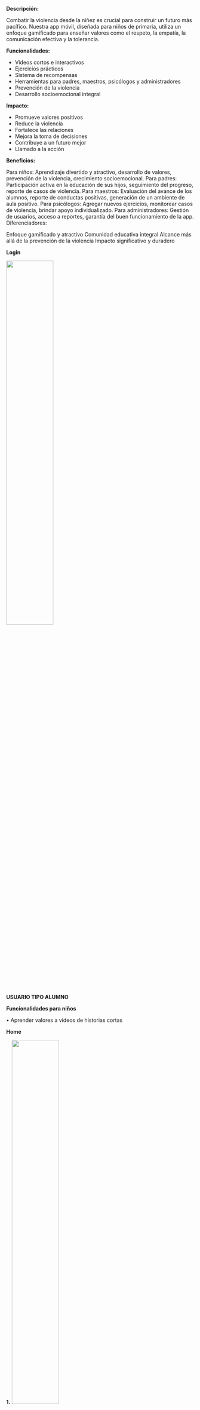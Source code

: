 
**Descripción:**

Combatir la violencia desde la niñez es crucial para construir un futuro más pacífico. Nuestra app móvil, diseñada para niños de primaria, utiliza un enfoque gamificado para enseñar valores como el respeto, la empatía, la comunicación efectiva y la tolerancia.

**Funcionalidades:**

- Videos cortos e interactivos
- Ejercicios prácticos
- Sistema de recompensas
- Herramientas para padres, maestros, psicólogos y administradores
- Prevención de la violencia
- Desarrollo socioemocional integral

**Impacto:**

- Promueve valores positivos
- Reduce la violencia
- Fortalece las relaciones
- Mejora la toma de decisiones
- Contribuye a un futuro mejor
- Llamado a la acción

**Beneficios:**

Para niños: Aprendizaje divertido y atractivo, desarrollo de valores, prevención de la violencia, crecimiento socioemocional.
Para padres: Participación activa en la educación de sus hijos, seguimiento del progreso, reporte de casos de violencia.
Para maestros: Evaluación del avance de los alumnos, reporte de conductas positivas, generación de un ambiente de aula positivo.
Para psicólogos: Agregar nuevos ejercicios, monitorear casos de violencia, brindar apoyo individualizado.
Para administradores: Gestión de usuarios, acceso a reportes, garantía del buen funcionamiento de la app.
Diferenciadores:

Enfoque gamificado y atractivo
Comunidad educativa integral
Alcance más allá de la prevención de la violencia
Impacto significativo y duradero


**Login**



<img src="https://github.com/Patahu/Valori/assets/55921419/a147c04a-c43f-43d1-a8a1-cd14f1f906fb" width="50%" height="50%">




**USUARIO TIPO ALUMNO**


**Funcionalidades para niños**



• Aprender valores a videos de historias cortas



**Home**

**1.** <img src="https://github.com/Patahu/Valori/assets/55921419/8c2504f8-4745-4306-8aa6-08e4dcbac447" width="50%" height="50%">



**2.** <img src="https://github.com/Patahu/Valori/assets/55921419/7c761a0d-648e-4ad8-a345-c2c7bdd02dd1" width="50%" height="50%">  



**3.** <img src="https://github.com/Patahu/Valori/assets/55921419/96d89964-dad6-4af9-8b3b-2f1b0e907ded" width="50%" height="50%">



**4.** <img src="https://github.com/Patahu/Valori/assets/55921419/9345fc64-d4b4-40f7-ab71-56284855ea8f" width="50%" height="50%">  



**5.** <img src="https://github.com/Patahu/Valori/assets/55921419/ca1db1c3-2a91-4698-b846-4a23cbde35be" width="50%" height="50%">



**6.** <img src="https://github.com/Patahu/Valori/assets/55921419/06df7268-06f5-40c0-b515-681a7f571d86" width="50%" height="50%">



• Practicar valores a través de ejercicios corto



**1.** <img src="https://github.com/Patahu/Valori/assets/55921419/56998be6-9c1b-4f23-a2a5-bced859451cb" width="50%" height="50%">  



**2.** <img src="https://github.com/Patahu/Valori/assets/55921419/9ad6a114-9c11-497e-92ee-6c82fbcb9e67" width="50%" height="50%">



**3.** <img src="https://github.com/Patahu/Valori/assets/55921419/f769895e-1de3-4fb0-8186-799711f33103" width="50%" height="50%">  



**4.** <img src="https://github.com/Patahu/Valori/assets/55921419/07390eca-a025-482d-8543-c03258724dd6" width="50%" height="50%">


**5.** <img src="https://github.com/Patahu/Valori/assets/55921419/b03b5501-7724-4211-b0f5-33efa9d9271f" width="50%" height="50%">



• Aprender valores con retos



**1.** <img src="https://github.com/Patahu/Valori/assets/55921419/ce4e0162-4e96-49dc-8b3b-249ed27a7ce6" width="50%" height="50%">



**2.** <img src="https://github.com/Patahu/Valori/assets/55921419/ab4e7f96-c6fc-4c05-935d-f1ab91a6957c" width="50%" height="50%">



**3.** <img src="https://github.com/Patahu/Valori/assets/55921419/eedf6a2e-97e2-4a8e-9a7f-0f0971ef230c" width="50%" height="50%">



**4.** <img src="https://github.com/Patahu/Valori/assets/55921419/df9bdfda-c2a6-4373-93b6-ef5f40cf3716" width="50%" height="50%">



**5.** <img src="https://github.com/Patahu/Valori/assets/55921419/2dca0b9f-6af4-4031-ac1e-8c8608dc7087" width="50%" height="50%">


• Reporta valores o violencia


Valores

**1.** <img src="https://github.com/Patahu/Valori/assets/55921419/f7d96c2a-5b8e-415c-a300-f8c9887ef5da" width="50%" height="50%">



**2.** <img src="https://github.com/Patahu/Valori/assets/55921419/74bfbb0e-ba08-4862-987c-b2dac7c7bf25" width="50%" height="50%">



**3.** <img src="https://github.com/Patahu/Valori/assets/55921419/7cca7557-f0cb-47d0-a389-af5fdd9901e7" width="50%" height="50%">



**4.** <img src="https://github.com/Patahu/Valori/assets/55921419/4c91537c-a3ab-4165-be2c-2812b01d9283" width="50%" height="50%">



**5.** <img src="https://github.com/Patahu/Valori/assets/55921419/a9889ee7-0b62-4c55-82f2-4f2e245751ea" width="50%" height="50%">



**6.** <img src="https://github.com/Patahu/Valori/assets/55921419/932ec757-a63c-4d5f-9dd8-bdcec9c59007" width="50%" height="50%">



Violencia



**1.** <img src="https://github.com/Patahu/Valori/assets/55921419/41e73276-7d5d-4612-9e8c-69d9a18d8b16" width="50%" height="50%">



**2.** <img src="https://github.com/Patahu/Valori/assets/55921419/3f39a4c2-d346-49fc-9b55-b55ba403cadf" width="50%" height="50%">



**3.** <img src="https://github.com/Patahu/Valori/assets/55921419/dc57120f-3f2f-4475-8592-82bfc86d6bdd" width="50%" height="50%">



**Ranking**



<img src="https://github.com/Patahu/Valori/assets/55921419/c7d0aa70-1638-4303-9633-b01d75071cd6" width="50%" height="50%">



**Perfil**



<img src="https://github.com/Patahu/Valori/assets/55921419/232dcd34-57ea-4fa7-bcf2-1a7f77f09496" width="50%" height="50%">



**Notificaciones**




<img src="https://github.com/Patahu/Valori/assets/55921419/87be8b73-2121-47ab-ad72-f54807b614a8" width="50%" height="50%">





<img src="https://github.com/Patahu/Valori/assets/55921419/1068b49e-f934-4722-9e96-bf4e6df80ebf" width="50%" height="50%">





<img src="https://github.com/Patahu/Valori/assets/55921419/ccf6741a-a126-49f1-b168-4bf413bf8c7b" width="50%" height="50%">





<img src="https://github.com/Patahu/Valori/assets/55921419/a86a0762-7f1a-4734-afd9-abb923f85529" width="50%" height="50%">






**USUARIO TIPO PSCICOLOGO**


**home**



1. Valores y Violencia




**1** <img src="https://github.com/Patahu/Valori/assets/55921419/c9d48119-4c67-42e2-b745-d7b914a4aa54" width="50%" height="50%">




**2** <img src="https://github.com/Patahu/Valori/assets/55921419/5b3a02ef-8365-4ae2-98e4-5ff518c00156" width="50%" height="50%">




**3** <img src="https://github.com/Patahu/Valori/assets/55921419/845c793e-4ac1-4b12-a400-871a094ae324" width="50%" height="50%">




**4** <img src="https://github.com/Patahu/Valori/assets/55921419/4876d7f5-da65-4bfc-8169-fa575cfb4d16" width="50%" height="50%">




2. Historias




**1** <img src="https://github.com/Patahu/Valori/assets/55921419/49ed1c5f-c1ac-4175-8482-c2d91033bcb8" width="50%" height="50%">





**2** <img src="https://github.com/Patahu/Valori/assets/55921419/7bf84283-999a-4ac5-9a48-d97bc7db6439" width="50%" height="50%">





**3** <img src="https://github.com/Patahu/Valori/assets/55921419/e59561b7-e730-4b4d-b93e-dc6107f20ddf" width="50%" height="50%">





**4** <img src="https://github.com/Patahu/Valori/assets/55921419/d17795e1-0905-4524-aa71-af22e87e7ac4" width="50%" height="50%">




3. Ejercicios





**1** <img src="https://github.com/Patahu/Valori/assets/55921419/44d0f4de-2150-43db-9ac3-6db4c7b8a797" width="50%" height="50%">




**2** <img src="https://github.com/Patahu/Valori/assets/55921419/3dc55e96-f9b0-4a34-bcba-954ec7987015" width="50%" height="50%">




**3** <img src="https://github.com/Patahu/Valori/assets/55921419/ce0ebd52-76f0-4879-9722-61730960485e" width="50%" height="50%">




**4** <img src="https://github.com/Patahu/Valori/assets/55921419/9c761384-6cd1-4a31-84ec-a5b46b718095" width="50%" height="50%">




4. Verificar reportes de vilencia





**1** <img src="https://github.com/Patahu/Valori/assets/55921419/837029dd-0e15-4697-bda7-311df639dcd8" width="50%" height="50%">





**2** <img src="https://github.com/Patahu/Valori/assets/55921419/122d68e4-f9cf-4d77-9578-d7a3e6aed0a9" width="50%" height="50%">




**3** <img src="https://github.com/Patahu/Valori/assets/55921419/3a7afd84-1fae-4674-b010-ed348ef9eb2c" width="50%" height="50%">




**4** <img src="https://github.com/Patahu/Valori/assets/55921419/cc2080a6-effe-4de9-aa3a-8de0aec9fea9" width="50%" height="50%">




**USUARIO TIPO MAESTRO**




**home**





**1** <img src="https://github.com/Patahu/Valori/assets/55921419/3ba90c40-6638-4ded-8f5e-da5519efbccf" width="50%" height="50%">





**2** <img src="https://github.com/Patahu/Valori/assets/55921419/2426f57d-af2f-477e-b275-75956045935e" width="50%" height="50%">





1. confirmacion de reporte de valores





**1** <img src="https://github.com/Patahu/Valori/assets/55921419/9024e0e6-00fa-475f-8ef8-3e8473865867" width="50%" height="50%">





2. confirmacion de posibles incidencias de violencia




   
**1** <img src="https://github.com/Patahu/Valori/assets/55921419/0e682373-b678-4c37-ad85-e0a196650074" width="50%" height="50%">




3. Estudiantes a crear





**1** <img src="https://github.com/Patahu/Valori/assets/55921419/ced13de1-5574-46be-9a91-864cbbf8ecaf" width="50%" height="50%">




**2** <img src="https://github.com/Patahu/Valori/assets/55921419/c6f2142a-ea23-41d5-b244-f195f224afba" width="50%" height="50%">



